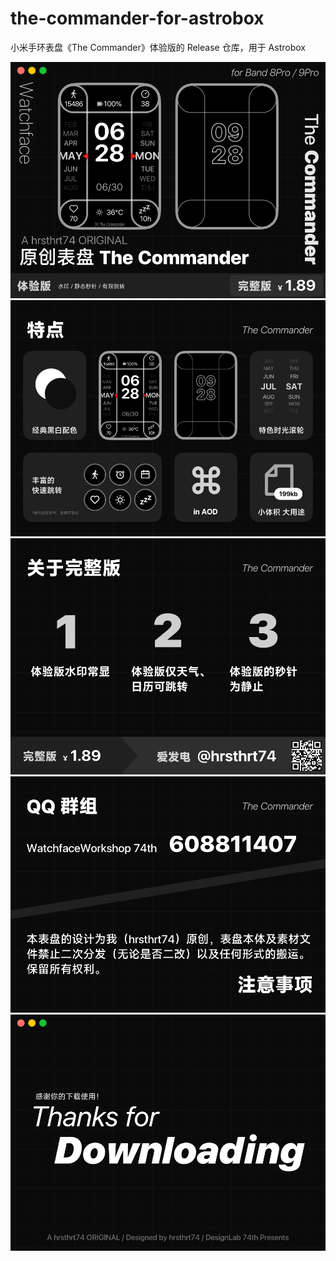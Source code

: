 # the-commander-for-astrobox
小米手环表盘《The Commander》体验版的 Release 仓库，用于 Astrobox

![](./preview0.png)
![](./preview1.png)
![](./preview2.png)
![](./preview3.png)
![](./preview4.png)